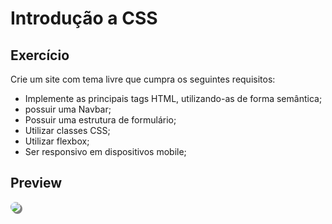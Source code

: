 # Introdução a CSS

## Exercício

Crie um site com tema livre que cumpra os seguintes requisitos: 

* Implemente as principais tags HTML, utilizando-as de forma semântica; 
* possuir uma Navbar; 
* Possuir uma estrutura de formulário; 
* Utilizar classes CSS; 
* Utilizar flexbox; 
* Ser responsivo em dispositivos mobile;

## Preview

<img src="https://i.imgur.com/YaO59Cm.png" style="
border-radius: 10px; 
box-shadow: 3px 3px grey;">
